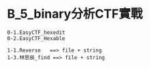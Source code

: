 # B_5_binary分析CTF實戰
```
0-1.EasyCTF_hexedit
0-2.EasyCTF_Hexable

1-1.Reverse   ==> file + string
1-3.林思辰_find ==> file + string

```

## 
```


```


## 
```


```


## 
```


```


## 
```


```



